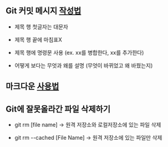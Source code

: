 ## Git 커밋 메시지 [작성법](https://item4.github.io/2016-11-01/How-to-Write-a-Git-Commit-Message/)

* 제목 행 첫글자는 대문자

* 제목 행 끝에 마침표X

* 제목 행에 명령문 사용 (ex. xx를 병합한다, xx를 추가한다)

* 어떻게 보다는 무엇과 왜를 설명 (무엇이 바뀌었고 왜 바꿨는지)




## 마크다운 [사용법](https://gist.github.com/ihoneymon/652be052a0727ad59601)

## Git에 잘못올라간 파일 삭제하기

* git rm [file name] -> 원격 저장소와 로컬저장소에 있는 파일 삭제

* git rm --cached [File Name] -> 원격 저장소에 있는 파일만 삭제
